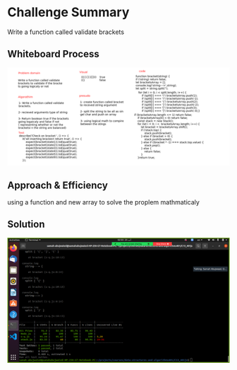 # Challenge Summary
Write a function called validate brackets

## Whiteboard Process
![](./img/uml.png)

## Approach & Efficiency
using a function and new array to solve the proplem mathmaticaly 
## Solution
![test](./img/pracket.png)

